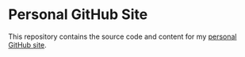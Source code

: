 # Personal GitHub Site
This repository contains the source code and content for my [personal GitHub site](http://darrenatherton49.github.io).

